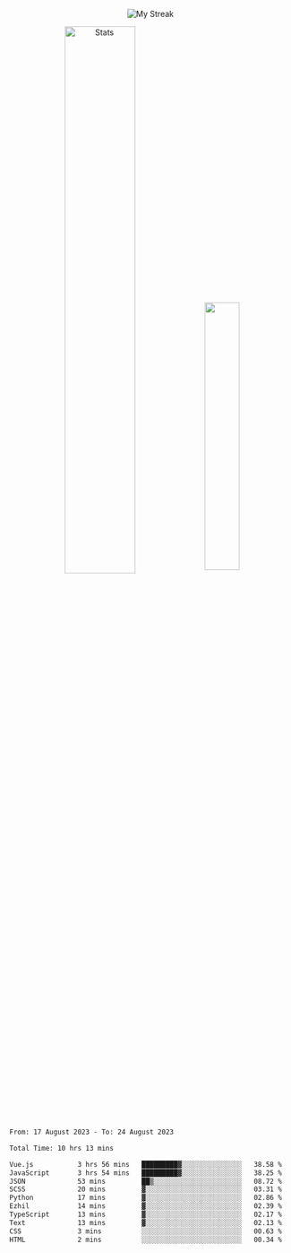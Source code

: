 <p align="center">
<picture>
  <source media="(prefers-color-scheme: dark)" srcset="http://github-readme-streak-stats.herokuapp.com?user=semolik&theme=dark&hide_border=true&background=DD272700">
  <img alt="My Streak" src="http://github-readme-streak-stats.herokuapp.com?user=semolik&hide_border=true">
</picture>
</p>
<div align="center">
  <picture>
    <source media="(prefers-color-scheme: dark)" srcset="https://github-readme-stats.vercel.app/api?username=semolik&show_icons=true&bg_color=DD272700&hide_border=true&theme=dark">
        <img alt="Stats" src="https://github-readme-stats.vercel.app/api?username=semolik&show_icons=true&bg_color=DD272700&hide_border=true" width="50%" >
  </picture>
  <sup>
  <picture>
  <source media="(prefers-color-scheme: dark)" srcset="https://github-readme-stats.vercel.app/api/top-langs/?username=semolik&layout=compact&hide_border=true&bg_color=DD272700&theme=dark">
  <img src="https://github-readme-stats.vercel.app/api/top-langs/?username=semolik&layout=compact&hide_border=true" width="35%" />
  </picture>
  </sup>
</div>
<!--START_SECTION:waka-->

```txt
From: 17 August 2023 - To: 24 August 2023

Total Time: 10 hrs 13 mins

Vue.js           3 hrs 56 mins   █████████▓░░░░░░░░░░░░░░░   38.58 %
JavaScript       3 hrs 54 mins   █████████▓░░░░░░░░░░░░░░░   38.25 %
JSON             53 mins         ██▒░░░░░░░░░░░░░░░░░░░░░░   08.72 %
SCSS             20 mins         ▓░░░░░░░░░░░░░░░░░░░░░░░░   03.31 %
Python           17 mins         ▓░░░░░░░░░░░░░░░░░░░░░░░░   02.86 %
Ezhil            14 mins         ▓░░░░░░░░░░░░░░░░░░░░░░░░   02.39 %
TypeScript       13 mins         ▓░░░░░░░░░░░░░░░░░░░░░░░░   02.17 %
Text             13 mins         ▓░░░░░░░░░░░░░░░░░░░░░░░░   02.13 %
CSS              3 mins          ░░░░░░░░░░░░░░░░░░░░░░░░░   00.63 %
HTML             2 mins          ░░░░░░░░░░░░░░░░░░░░░░░░░   00.34 %
```

<!--END_SECTION:waka-->

